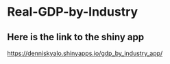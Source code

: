 # Real-GDP-by-Industry

## Here is the link to the shiny app

https://denniskyalo.shinyapps.io/gdp_by_industry_app/
